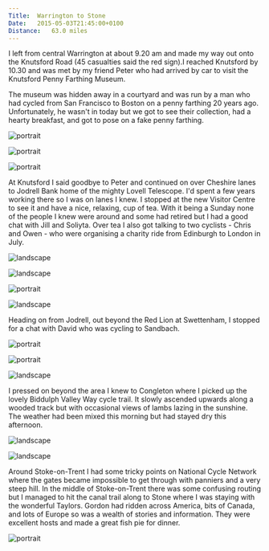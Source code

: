 ```yaml
---
Title:	Warrington to Stone
Date:	2015-05-03T21:45:00+0100
Distance:	63.0 miles
---
```


I left from central Warrington at about 9.20 am and made my way out onto the Knutsford Road (45 casualties said the red sign).I reached Knutsford by 10.30 and was met by my friend Peter who had arrived by car to visit the Knutsford Penny Farthing Museum.

The museum was hidden away in a courtyard and was run by a man who had cycled from San Francisco to Boston on a penny farthing 20 years ago. Unfortunately, he wasn't in today but we got to see their collection, had a hearty breakfast, and got to pose on a fake penny farthing.

![portrait](https://farm1.staticflickr.com/349/19444247972_275086e2bf_z_d.jpg "On the fake penny farthing")

![portrait](https://farm9.staticflickr.com/8830/17183204270_b2da94aa20.jpg)

![portrait](https://farm9.staticflickr.com/8765/17163318547_6ce60075eb.jpg)

At Knutsford I said goodbye to Peter and continued on over Cheshire lanes to Jodrell Bank home of the mighty Lovell Telescope. I'd spent a few years working there so I was on lanes I knew. I stopped at the new Visitor Centre to see it and have a nice, relaxing, cup of tea. With it being a Sunday none of the people I knew were around and some had retired but I had a good chat with Jill and Soliyta. Over tea I also got talking to two cyclists - Chris and Owen - who were organising a charity ride from Edinburgh to London in July.

![landscape](https://farm1.staticflickr.com/365/18829951573_fe3f4557e0_z_d.jpg "Lovell Telescope from Bomish lane")

![landscape](https://farm1.staticflickr.com/459/19424498106_af5c8f6e69_z_d.jpg "With the 76m Lovell Telescope")

![portrait](https://farm1.staticflickr.com/334/19263023678_9b00b88868_z_d.jpg "Soliyta and Jill")

![landscape](https://farm1.staticflickr.com/279/18829964233_e6fac28e27_z_d.jpg "Chris and Owen")

Heading on from Jodrell, out beyond the Red Lion at Swettenham, I stopped for a chat with David who was cycling to Sandbach.

![portrait](https://farm4.staticflickr.com/3859/18828092644_984de741df_z_d.jpg "Leaving Jodrell")

![portrait](https://farm1.staticflickr.com/311/19454896511_a01afcb542_z_d.jpg "David")

![landscape](https://farm9.staticflickr.com/8690/17163330147_e1e7e1680c.jpg)

I pressed on beyond the area I knew to Congleton where I picked up the lovely Biddulph Valley Way cycle trail. It slowly ascended upwards along a wooded track but with occasional views of lambs lazing in the sunshine. The weather had been mixed this morning but had stayed dry this afternoon.

![landscape](https://farm1.staticflickr.com/426/19444302332_c79d3de967_z_d.jpg "Biddulph Valley Way")

![landscape](https://farm1.staticflickr.com/523/19450596365_a51aebc25c_z_d.jpg "Lambs")

Around Stoke-on-Trent I had some tricky points on National Cycle Network where the gates became impossible to get through with panniers and a very steep hill. In the middle of Stoke-on-Trent there was some confusing routing but I managed to hit the canal trail along to Stone where I was staying with the wonderful Taylors. Gordon had ridden across America, bits of Canada, and lots of Europe so was a wealth of stories and information. They were excellent hosts and made a great fish pie for dinner.

![portrait](https://farm4.staticflickr.com/3946/19424546746_024c8378d5_z_d.jpg "The Taylors")